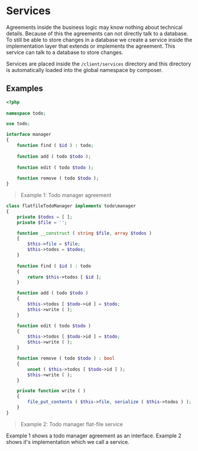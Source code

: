 # Services

Agreements inside the business logic may know nothing about technical details. Because of this the agreements can not directly talk to a database. To still be able to store changes in a database we create a service inside the implementation layer that extends or implements the agreement. This service can talk to a database to store changes.

Services are placed inside the `/client/services` directory and this directory is automatically loaded into the global namespace by composer.

## Examples

```php
<?php
    
namespace todo;

use todo;

interface manager
{
    function find ( $id ) : todo;
    
    function add ( todo $todo );
    
    function edit ( todo $todo );
    
    function remove ( todo $todo );
}
```

> Example 1: Todo manager agreement



```php
class flatfileTodoManager implements todo\manager
{
    private $todos = [ ];
    private $file = '';

    function __construct ( string $file, array $todos )
    {
        $this->file = $file;
        $this->todos = $todos;
    }
    
    function find ( $id ) : todo
    {
        return $this->todos [ $id ];
    }

    function add ( todo $todo )
    {
        $this->todos [ $todo->id ] = $todo;
        $this->write ( );
    }

    function edit ( todo $todo )
    {
        $this->todos [ $todo->id ] = $todo;
        $this->write ( );
    }

    function remove ( todo $todo ) : bool
    {
        unset ( $this->todos [ $todo->id ] );
        $this->write ( );
    }

    private function write ( )
	{
		file_put_contents ( $this->file, serialize ( $this->todos ) );
    }
}
```

> Example 2: Todo manager flat-file service



Example 1 shows a todo manager agreement as an interface. Example 2 shows it's implementation which we call a service.  